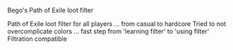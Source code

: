 Bego's Path of Exile loot filter

Path of Exile loot filter for all players ... from casual to hardcore
Tried to not overcomplicate colors ... fast step from 'learning filter' to 'using filter'
Filtration compatible
